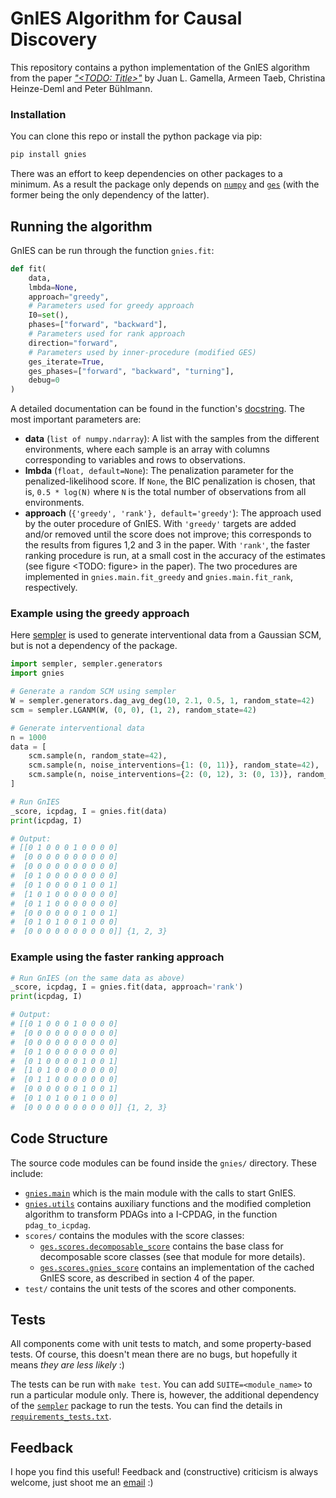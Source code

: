 # GnIES Algorithm for Causal Discovery

This repository contains a python implementation of the GnIES algorithm from the paper [*"<TODO: Title>"*](<TODO: arxiv link>) by Juan L. Gamella, Armeen Taeb, Christina Heinze-Deml and Peter Bühlmann.

### Installation

You can clone this repo or install the python package via pip:

```bash
pip install gnies
```

There was an effort to keep dependencies on other packages to a minimum. As a result the package only depends on [`numpy`](https://numpy.org/) and [`ges`](https://github.com/juangamella/ges) (with the former being the only dependency of the latter).

## Running the algorithm

GnIES can be run through the function `gnies.fit`:

```python
def fit(
    data,
    lmbda=None,
    approach="greedy",
    # Parameters used for greedy approach
    I0=set(),
    phases=["forward", "backward"],
    # Parameters used for rank approach
    direction="forward",
    # Parameters used by inner-procedure (modified GES)
    ges_iterate=True,
    ges_phases=["forward", "backward", "turning"],
    debug=0
)
```

A detailed documentation can be found in the function's [docstring](https://github.com/juangamella/gnies/blob/develop/gnies/main.py#L40). The most important parameters are:

- **data** (`list of numpy.ndarray`): A list with the samples from the different environments, where each sample is an array with columns corresponding to variables and rows to observations.
- **lmbda** (`float, default=None`): The penalization parameter for the penalized-likelihood score. If `None`, the BIC penalization is chosen, that is, `0.5 * log(N)` where `N` is the total number of observations from all environments.
- **approach** (`{'greedy', 'rank'}, default='greedy'`): The approach used by the outer procedure of GnIES. With `'greedy'` targets are added and/or removed until the score does not improve; this corresponds to the results from figures 1,2 and 3 in the paper. With `'rank'`, the faster ranking procedure is run, at a small cost in the accuracy of the estimates (see figure <TODO: figure> in the paper). The two procedures are implemented in `gnies.main.fit_greedy` and `gnies.main.fit_rank`, respectively.


### Example using the greedy approach

Here [sempler](https://github.com/juangamella/sempler) is used to generate interventional data from a Gaussian SCM, but is not a dependency of the package.

```python
import sempler, sempler.generators
import gnies

# Generate a random SCM using sempler
W = sempler.generators.dag_avg_deg(10, 2.1, 0.5, 1, random_state=42)
scm = sempler.LGANM(W, (0, 0), (1, 2), random_state=42)

# Generate interventional data
n = 1000
data = [
    scm.sample(n, random_state=42),
    scm.sample(n, noise_interventions={1: (0, 11)}, random_state=42),
    scm.sample(n, noise_interventions={2: (0, 12), 3: (0, 13)}, random_state=42),
]

# Run GnIES
_score, icpdag, I = gnies.fit(data)
print(icpdag, I)

# Output:
# [[0 1 0 0 0 1 0 0 0 0]
#  [0 0 0 0 0 0 0 0 0 0]
#  [0 0 0 0 0 0 0 0 0 0]
#  [0 1 0 0 0 0 0 0 0 0]
#  [0 1 0 0 0 0 1 0 0 1]
#  [1 0 1 0 0 0 0 0 0 0]
#  [0 1 1 0 0 0 0 0 0 0]
#  [0 0 0 0 0 0 1 0 0 1]
#  [0 1 0 1 0 0 1 0 0 0]
#  [0 0 0 0 0 0 0 0 0 0]] {1, 2, 3}
```

### Example using the faster ranking approach

```python
# Run GnIES (on the same data as above)
_score, icpdag, I = gnies.fit(data, approach='rank')
print(icpdag, I)

# Output:
# [[0 1 0 0 0 1 0 0 0 0]
#  [0 0 0 0 0 0 0 0 0 0]
#  [0 0 0 0 0 0 0 0 0 0]
#  [0 1 0 0 0 0 0 0 0 0]
#  [0 1 0 0 0 0 1 0 0 1]
#  [1 0 1 0 0 0 0 0 0 0]
#  [0 1 1 0 0 0 0 0 0 0]
#  [0 0 0 0 0 0 1 0 0 1]
#  [0 1 0 1 0 0 1 0 0 0]
#  [0 0 0 0 0 0 0 0 0 0]] {1, 2, 3}
```

## Code Structure

The source code modules can be found inside the `gnies/` directory. These include:

  - [`gnies.main`](gnies/main.py) which is the main module with the calls to start GnIES.
  - [`gnies.utils`](gnies/utils.py) contains auxiliary functions and the modified completion algorithm to transform PDAGs into a I-CPDAG, in the function `pdag_to_icpdag`.
  - `scores/` contains the modules with the score classes:
      - [`ges.scores.decomposable_score`](gnies/scores/decomposable_score.py) contains the base class for decomposable score classes (see that module for more details).
      - [`ges.scores.gnies_score`](gnies/scores/gnies_score.py) contains an implementation of the cached GnIES score, as described in section 4 of the paper.
   - `test/` contains the unit tests of the scores and other components.

## Tests

All components come with unit tests to match, and some property-based tests. Of course, this doesn't mean there are no bugs, but hopefully it means *they are less likely* :)

The tests can be run with `make test`. You can add `SUITE=<module_name>` to run a particular module only. There is, however, the additional dependency of the [`sempler`](https://github.com/juangamella/sempler) package to run the tests. You can find the details in [`requirements_tests.txt`](requirements_tests.txt).

## Feedback

I hope you find this useful! Feedback and (constructive) criticism is always welcome, just shoot me an [email](mailto:juan.gamella@stat.math.ethz.ch) :)
